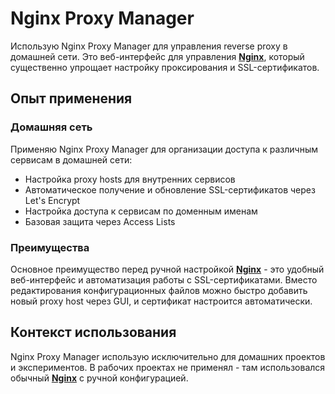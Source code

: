 # Nginx Proxy Manager

Использую Nginx Proxy Manager для управления reverse proxy в домашней сети. Это веб-интерфейс для управления **[Nginx](Nginx.md)**, который существенно упрощает настройку проксирования и SSL-сертификатов.


## Опыт применения

### Домашняя сеть

Применяю Nginx Proxy Manager для организации доступа к различным сервисам в домашней сети:
- Настройка proxy hosts для внутренних сервисов
- Автоматическое получение и обновление SSL-сертификатов через Let's Encrypt
- Настройка доступа к сервисам по доменным именам
- Базовая защита через Access Lists


### Преимущества

Основное преимущество перед ручной настройкой **[Nginx](Nginx.md)** - это удобный веб-интерфейс и автоматизация работы с SSL-сертификатами. Вместо редактирования конфигурационных файлов можно быстро добавить новый proxy host через GUI, и сертификат настроится автоматически.


## Контекст использования

Nginx Proxy Manager использую исключительно для домашних проектов и экспериментов. В рабочих проектах не применял - там использовался обычный **[Nginx](Nginx.md)** с ручной конфигурацией.
